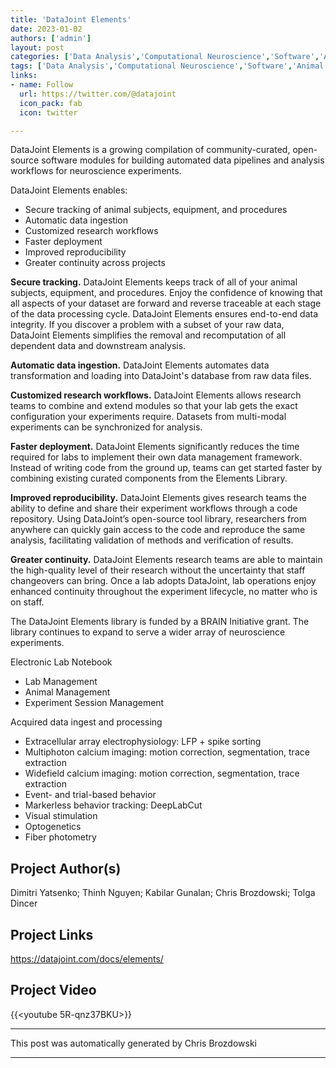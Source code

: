 ```yaml
---
title: 'DataJoint Elements'
date: 2023-01-02
authors: ['admin']
layout: post
categories: ['Data Analysis','Computational Neuroscience','Software','Animal electrophysiology']
tags: ['Data Analysis','Computational Neuroscience','Software','Animal electrophysiology']
links:
- name: Follow
  url: https://twitter.com/@datajoint
  icon_pack: fab
  icon: twitter

---
```

DataJoint Elements is a growing compilation of community-curated, open-source software modules for building automated data pipelines and analysis workflows for neuroscience experiments.

DataJoint Elements enables:

 - Secure tracking of animal subjects, equipment, and procedures
 - Automatic data ingestion
 - Customized research workflows
 - Faster deployment
 - Improved reproducibility
 - Greater continuity across projects

**Secure tracking.** DataJoint Elements keeps track of all of your animal subjects, equipment, and procedures. Enjoy the confidence of knowing that all aspects of your dataset are forward and reverse traceable at each stage of the data processing cycle. DataJoint Elements ensures end-to-end data integrity. If you discover a problem with a subset of your raw data, DataJoint Elements simplifies the removal and recomputation of all dependent data and downstream analysis.

**Automatic data ingestion.** DataJoint Elements automates data transformation and loading into DataJoint's database from raw data files.

**Customized research workflows.** DataJoint Elements allows research teams to combine and extend modules so that your lab gets the exact configuration your experiments require. Datasets from multi-modal experiments can be synchronized for analysis. 

**Faster deployment.** DataJoint Elements significantly reduces the time required for labs to implement their own data management framework. Instead of writing code from the ground up, teams can get started faster by combining existing curated components from the Elements Library.

**Improved reproducibility.** DataJoint Elements gives research teams the ability to define and share their experiment workflows through a code repository. Using DataJoint’s open-source tool library, researchers from anywhere can quickly gain access to the code and reproduce the same analysis, facilitating validation of methods and verification of results.

**Greater continuity.** DataJoint Elements research teams are able to maintain the high-quality level of their research without the uncertainty that staff changeovers can bring. Once a lab adopts DataJoint, lab operations enjoy enhanced continuity throughout the experiment lifecycle, no matter who is on staff.

The DataJoint Elements library is funded by a BRAIN Initiative grant. The library continues to expand to serve a wider array of neuroscience experiments.

Electronic Lab Notebook

- Lab Management
- Animal Management
- Experiment Session Management

Acquired data ingest and processing

- Extracellular array electrophysiology: LFP + spike sorting
- Multiphoton calcium imaging: motion correction, segmentation, trace extraction
- Widefield calcium imaging: motion correction, segmentation, trace extraction
- Event- and trial-based behavior
- Markerless behavior tracking: DeepLabCut 
- Visual stimulation
- Optogenetics
- Fiber photometry
## Project Author(s)
Dimitri Yatsenko; Thinh Nguyen; Kabilar Gunalan; Chris Brozdowski; Tolga Dincer
## Project Links
https://datajoint.com/docs/elements/
## Project Video
{{<youtube 5R-qnz37BKU>}}
***
This post was automatically generated by
Chris Brozdowski
***
